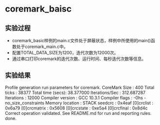 # coremark_baisc

## 实验过程

+ coremark_basic样例的main.c文件处于屏蔽状态，样例中所使用的main()函数处于coremark_main.c中。
+ 配置TOTAL_DATA_SIZE为1200，迭代次数为12000次。
+ 通过串口打印coremark的迭代次数、运行时间、每秒迭代次数等信息。

## 实验结果

Profile generation run parameters for coremark.
CoreMark Size    : 400
Total ticks      : 38377
Total time (secs): 38.377000
Iterations/Sec   : 312.687287
Iterations       : 12000
Compiler version : GCC 10.3.1
Compiler flags   : -0hs -no_size_constraints
Memory location  : STACK
seedcrc          : 0x4eaf
[0]crclist       : 0x6a79
[0]crcmatrix     : 0x5608
[0]crcstate      : 0xe5a4
[0]crcfinal      : 0x8d4c
Correct operation validated. See README.md for run and reporting rules.
done.